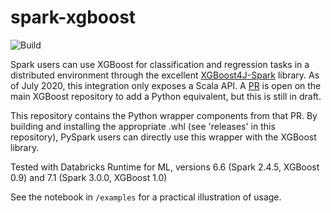# spark-xgboost

![Build](https://github.com/sllynn/spark-xgboost/workflows/Build/badge.svg)

Spark users can use XGBoost for classification and regression tasks in a distributed environment through the excellent [XGBoost4J-Spark](https://xgboost.readthedocs.io/en/latest/jvm/xgboost4j_spark_tutorial.html) library. As of July 2020, this integration only exposes a Scala API. A [PR](https://github.com/dmlc/xgboost/pull/4656) is open on the main XGBoost repository to add a Python equivalent, but this is still in draft. 

This repository contains the Python wrapper components from that PR. By building and installing the appropriate .whl (see 'releases' in this repository), PySpark users can directly use this wrapper with the XGBoost library.

Tested with Databricks Runtime for ML, versions 6.6 (Spark 2.4.5, XGBoost 0.9) and 7.1 (Spark 3.0.0, XGBoost 1.0)

See the notebook in `/examples` for a practical illustration of usage.